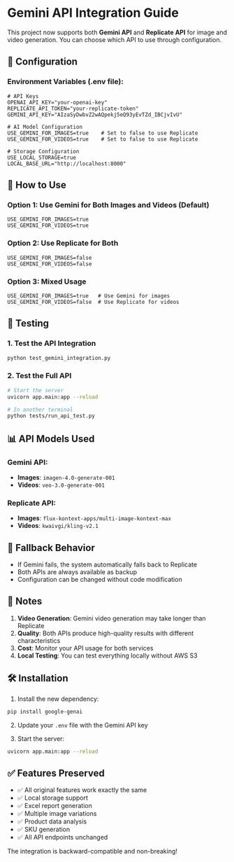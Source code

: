 # Gemini API Integration Guide

This project now supports both **Gemini API** and **Replicate API** for image and video generation. You can choose which API to use through configuration.

## 🔧 Configuration

### Environment Variables (.env file):

```env
# API Keys
OPENAI_API_KEY="your-openai-key"
REPLICATE_API_TOKEN="your-replicate-token"
GEMINI_API_KEY="AIzaSyDwbvZ2wAQpekj5eQ93yEvTZd_IBCjvIvU"

# AI Model Configuration
USE_GEMINI_FOR_IMAGES=true    # Set to false to use Replicate
USE_GEMINI_FOR_VIDEOS=true    # Set to false to use Replicate

# Storage Configuration
USE_LOCAL_STORAGE=true
LOCAL_BASE_URL="http://localhost:8000"
```

## 🚀 How to Use

### Option 1: Use Gemini for Both Images and Videos (Default)
```env
USE_GEMINI_FOR_IMAGES=true
USE_GEMINI_FOR_VIDEOS=true
```

### Option 2: Use Replicate for Both
```env
USE_GEMINI_FOR_IMAGES=false
USE_GEMINI_FOR_VIDEOS=false
```

### Option 3: Mixed Usage
```env
USE_GEMINI_FOR_IMAGES=true   # Use Gemini for images
USE_GEMINI_FOR_VIDEOS=false  # Use Replicate for videos
```

## 🧪 Testing

### 1. Test the API Integration
```bash
python test_gemini_integration.py
```

### 2. Test the Full API
```bash
# Start the server
uvicorn app.main:app --reload

# In another terminal
python tests/run_api_test.py
```

## 📊 API Models Used

### Gemini API:
- **Images**: `imagen-4.0-generate-001`
- **Videos**: `veo-3.0-generate-001`

### Replicate API:
- **Images**: `flux-kontext-apps/multi-image-kontext-max`
- **Videos**: `kwaivgi/kling-v2.1`

## 🔄 Fallback Behavior

- If Gemini fails, the system automatically falls back to Replicate
- Both APIs are always available as backup
- Configuration can be changed without code modification

## 📝 Notes

1. **Video Generation**: Gemini video generation may take longer than Replicate
2. **Quality**: Both APIs produce high-quality results with different characteristics
3. **Cost**: Monitor your API usage for both services
4. **Local Testing**: You can test everything locally without AWS S3

## 🛠️ Installation

1. Install the new dependency:
```bash
pip install google-genai
```

2. Update your `.env` file with the Gemini API key

3. Start the server:
```bash
uvicorn app.main:app --reload
```

## ✅ Features Preserved

- ✅ All original features work exactly the same
- ✅ Local storage support
- ✅ Excel report generation
- ✅ Multiple image variations
- ✅ Product data analysis
- ✅ SKU generation
- ✅ All API endpoints unchanged

The integration is backward-compatible and non-breaking!
